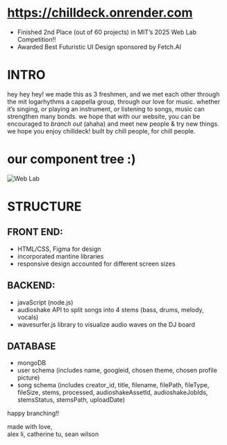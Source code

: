 # https://chilldeck.onrender.com
- Finished 2nd Place (out of 60 projects) in MIT’s 2025 Web Lab Competition!!
- Awarded Best Futuristic UI Design sponsored by Fetch.AI

# INTRO

hey hey hey! we made this as 3 freshmen, and we met each other through the mit logarhythms a cappella group, through our love for music. whether it’s singing, or playing an instrument, or listening to songs, music can strengthen many bonds. we hope that with our website, you can be encouraged to _branch out_ (ahaha) and meet new people & try new things. we hope you enjoy chilldeck! built by chill people, for chill people.

# our component tree :)

![Web Lab](https://github.com/user-attachments/assets/df762c61-e9bb-45c5-a16d-e97ebf7930db)

# STRUCTURE

## FRONT END:

- HTML/CSS, Figma for design
- incorporated mantine libraries
- responsive design accounted for different screen sizes

## BACKEND:

- javaScript (node.js)
- audioshake API to split songs into 4 stems (bass, drums, melody, vocals)
- wavesurfer.js library to visualize audio waves on the DJ board

## DATABASE
- mongoDB
- user schema (includes name, googleid, chosen theme, chosen profile picture)
- song schema (includes creator_id, title, filename, filePath, fileType, fileSize, stems, processed, audioshakeAssetId, audioshakeJobIds, stemsStatus, stemsPath, uploadDate)

happy branching!!

made with love, <br/>
alex li, catherine tu, sean wilson
